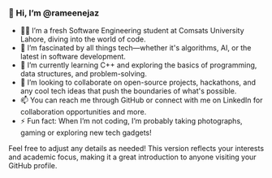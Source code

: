 ### 👋 Hi, I’m @rameenejaz

- 🧑‍💻 I’m a fresh Software Engineering student at Comsats University Lahore, diving into the world of code.
- 👀 I’m fascinated by all things tech—whether it's algorithms, AI, or the latest in software development.
- 🌱 I’m currently learning C++ and exploring the basics of programming, data structures, and problem-solving.
- 💞️ I’m looking to collaborate on open-source projects, hackathons, and any cool tech ideas that push the boundaries of what's possible.
- 📫 You can reach me through GitHub or connect with me on LinkedIn for collaboration opportunities and more.
- ⚡ Fun fact: When I’m not coding, I’m probably taking photographs, gaming or exploring new tech gadgets!

Feel free to adjust any details as needed! This version reflects your interests and academic focus, making it a great introduction to anyone visiting your GitHub profile.

